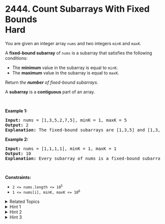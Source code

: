 
# 2444. Count Subarrays With Fixed Bounds<br> Hard

<p>You are given an integer array <code>nums</code> and two integers <code>minK</code> and <code>maxK</code>.</p>

<p>A <strong>fixed-bound subarray</strong> of <code>nums</code> is a subarray that satisfies the following conditions:</p>

<ul>
	<li>The <strong>minimum</strong> value in the subarray is equal to <code>minK</code>.</li>
	<li>The <strong>maximum</strong> value in the subarray is equal to <code>maxK</code>.</li>
</ul>

<p>Return <em>the <strong>number</strong> of fixed-bound subarrays</em>.</p>

<p>A <strong>subarray</strong> is a <strong>contiguous</strong> part of an array.</p>

<p>&nbsp;</p>
<p><strong>Example 1:</strong></p>

<pre>
<strong>Input:</strong> nums = [1,3,5,2,7,5], minK = 1, maxK = 5
<strong>Output:</strong> 2
<strong>Explanation:</strong> The fixed-bound subarrays are [1,3,5] and [1,3,5,2].
</pre>

<p><strong>Example 2:</strong></p>

<pre>
<strong>Input:</strong> nums = [1,1,1,1], minK = 1, maxK = 1
<strong>Output:</strong> 10
<strong>Explanation:</strong> Every subarray of nums is a fixed-bound subarray. There are 10 possible subarrays.
</pre>

<p>&nbsp;</p>
<p><strong>Constraints:</strong></p>

<ul>
	<li><code>2 &lt;= nums.length &lt;= 10<sup>5</sup></code></li>
	<li><code>1 &lt;= nums[i], minK, maxK &lt;= 10<sup>6</sup></code></li>
</ul>


<details>

<summary> Related Topics </summary>

-	`Array`
-	`Queue`
-	`Sliding Window`
-	`Monotonic Queue`

</details>


<details>
<summary> Hint 1 </summary>
Can you solve the problem if all the numbers in the array were between minK and maxK inclusive?
</details>

<details>
<summary> Hint 2 </summary>
Think of the inclusion-exclusion principle.
</details>

<details>
<summary> Hint 3 </summary>
Divide the array into multiple subarrays such that each number in each subarray is between minK and maxK inclusive, solve the previous problem for each subarray, and sum all the answers.
</details>